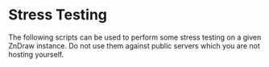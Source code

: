 # Stress Testing
The following scripts can be used to perform some stress testing on a given ZnDraw instance.
Do not use them against public servers which you are not hosting yourself.

